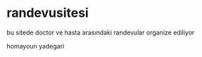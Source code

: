 # randevusitesi
bu sitede doctor ve hasta arasındaki randevular organize ediliyor

homayoun yadegari 
